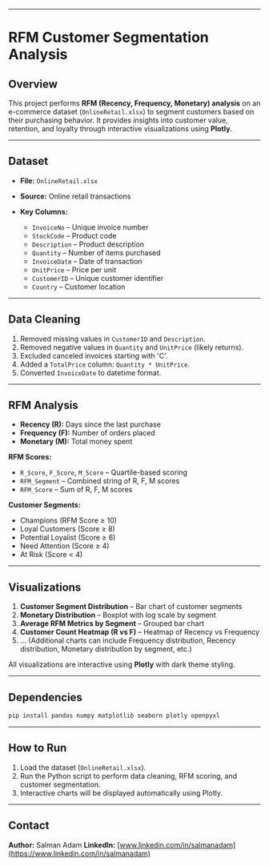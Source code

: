 

---

# RFM Customer Segmentation Analysis

## Overview

This project performs **RFM (Recency, Frequency, Monetary) analysis** on an e-commerce dataset (`OnlineRetail.xlsx`) to segment customers based on their purchasing behavior. It provides insights into customer value, retention, and loyalty through interactive visualizations using **Plotly**.

---

## Dataset

* **File:** `OnlineRetail.xlsx`
* **Source:** Online retail transactions
* **Key Columns:**

  * `InvoiceNo` – Unique invoice number
  * `StockCode` – Product code
  * `Description` – Product description
  * `Quantity` – Number of items purchased
  * `InvoiceDate` – Date of transaction
  * `UnitPrice` – Price per unit
  * `CustomerID` – Unique customer identifier
  * `Country` – Customer location

---

## Data Cleaning

1. Removed missing values in `CustomerID` and `Description`.
2. Removed negative values in `Quantity` and `UnitPrice` (likely returns).
3. Excluded canceled invoices starting with 'C'.
4. Added a `TotalPrice` column: `Quantity * UnitPrice`.
5. Converted `InvoiceDate` to datetime format.

---

## RFM Analysis

* **Recency (R):** Days since the last purchase
* **Frequency (F):** Number of orders placed
* **Monetary (M):** Total money spent

**RFM Scores:**

* `R_Score`, `F_Score`, `M_Score` – Quartile-based scoring
* `RFM_Segment` – Combined string of R, F, M scores
* `RFM_Score` – Sum of R, F, M scores

**Customer Segments:**

* Champions (RFM Score ≥ 10)
* Loyal Customers (Score ≥ 8)
* Potential Loyalist (Score ≥ 6)
* Need Attention (Score ≥ 4)
* At Risk (Score < 4)

---

## Visualizations

1. **Customer Segment Distribution** – Bar chart of customer segments
2. **Monetary Distribution** – Boxplot with log scale by segment
3. **Average RFM Metrics by Segment** – Grouped bar chart
4. **Customer Count Heatmap (R vs F)** – Heatmap of Recency vs Frequency
5. … (Additional charts can include Frequency distribution, Recency distribution, Monetary distribution by segment, etc.)

All visualizations are interactive using **Plotly** with dark theme styling.

---

## Dependencies

```bash
pip install pandas numpy matplotlib seaborn plotly openpyxl
```

---

## How to Run

1. Load the dataset (`OnlineRetail.xlsx`).
2. Run the Python script to perform data cleaning, RFM scoring, and customer segmentation.
3. Interactive charts will be displayed automatically using Plotly.

---

## Contact

**Author:** Salman Adam
**LinkedIn:** [www.linkedin.com/in/salmanadam](https://www.linkedin.com/in/salmanadam)


